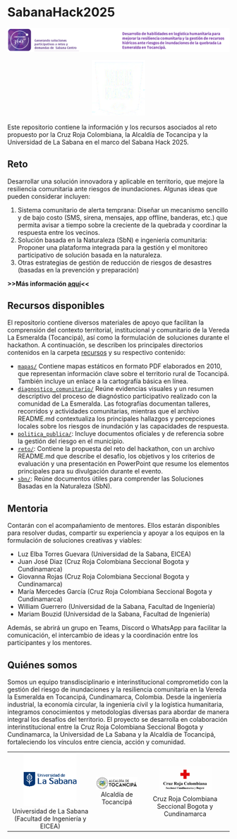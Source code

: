 
# SabanaHack2025



<p align="center">
        <img src="./docs/assets/conv360.png">
</p>

<p align="center">
<img src="docs/assets/sabana_hack_logo.png" alt="Unisabana" width="120">
</p>

Este repositorio contiene la información y los recursos asociados al reto propuesto por la Cruz Roja Colombiana, la Alcaldía de Tocancipa y la Universidad de La Sabana en el marco del Sabana Hack 2025.


## Reto

Desarrollar una solución innovadora y aplicable en territorio, que mejore la resiliencia comunitaria ante riesgos de inundaciones. Algunas ideas que pueden considerar incluyen:

1. Sistema comunitario de alerta temprana:
Diseñar un mecanismo sencillo y de bajo costo (SMS, sirena, mensajes, app offline, banderas, etc.) que permita avisar a tiempo sobre la creciente de la quebrada y coordinar la respuesta entre los vecinos.
2. Solución basada en la Naturaleza (SbN) e ingeniería comunitaria:
Proponer una plataforma integrada para la gestión y el monitoreo participativo de solución basada en la naturaleza.
3. Otras estrategias de gestión de reducción de riesgos de desastres (basadas en la prevención y preparación) 


**>>Más información [aquí](./reto)<<**

## Recursos disponibles

El repositorio contiene diversos materiales de apoyo que facilitan la comprensión del contexto territorial, institucional y comunitario de la Vereda La Esmeralda (Tocancipá), así como la formulación de soluciones durante el hackathon.
A continuación, se describen los principales directorios contenidos en la carpeta [recursos](recursos) y su respectivo contenido:
- [```mapas/```](recursos/mapas)
Contiene mapas estáticos en formato PDF elaborados en 2010, que representan información clave sobre el territorio rural de Tocancipá. También incluye un enlace a la cartografía básica en línea.
- [```diagnostico_comunitario/```](recursos/diagnostico_comunitario) Reúne evidencias visuales y un resumen descriptivo del proceso de diagnóstico participativo realizado con la comunidad de La Esmeralda. Las fotografías documentan talleres, recorridos y actividades comunitarias, mientras que el archivo README.md contextualiza los principales hallazgos y percepciones locales sobre los riesgos de inundación y las capacidades de respuesta.
- [```politica_publica/```](recursos/politica_publica): Incluye documentos oficiales y de referencia sobre la gestión del riesgo en el municipio.
- [```reto/```](./reto): Contiene la propuesta del reto del hackathon, con un archivo README.md que describe el desafío, los objetivos y los criterios de evaluación y una presentación en PowerPoint que resume los elementos principales para su divulgación durante el evento.
- [```sbn/```](recursos/sbn): Reúne documentos útiles para comprender las Soluciones Basadas en la Naturaleza (SbN).

## Mentoria

Contarán con el acompañamiento de mentores. Ellos estarán disponibles para resolver dudas, compartir su experiencia y apoyar a los equipos en la formulación de soluciones creativas y viables:
* Luz Elba Torres Guevara (Universidad de la Sabana, EICEA)
* Juan José Diaz (Cruz Roja Colombiana Seccional Bogota y Cundinamarca)
* Giovanna Rojas (Cruz Roja Colombiana Seccional Bogota y Cundinamarca)
* María Mercedes García  (Cruz Roja Colombiana Seccional Bogota y Cundinamarca)
* William Guerrero (Universidad de la Sabana, Facultad de Ingeniería)
* Mariam Bouzid (Universidad de la Sabana, Facultad de Ingeniería)


Además, se abrirá un grupo en Teams, Discord o WhatsApp para facilitar la comunicación, el intercambio de ideas y la coordinación entre los participantes y los mentores.
## Quiénes somos

Somos un equipo transdisciplinario e interinstitucional comprometido con la gestión del riesgo de inundaciones y la resiliencia comunitaria en la Vereda la Esmeralda en Tocancipá, Cundinamarca, Colombia. Desde la ingeniería industrial, la economía circular, la ingeniería civil y la logística humanitaria, integramos conocimientos y metodologías diversas para abordar de manera integral los desafíos del territorio. El proyecto se desarrolla en colaboración interinstitucional entre la Cruz Roja Colombiana Seccional Bogota y Cundinamarca, la Universidad de La Sabana y la Alcaldía de Tocancipá, fortaleciendo los vínculos entre ciencia, acción y comunidad.
<table align="center">
  <tr>
    <td align="center"><img src="docs/assets/Unisabana.png" alt="Unisabana" width="120"><br>Universidad de La Sabana (Facultad de Ingeniería y EICEA)</td>
    <td align="center"><img src="docs/assets/Alcaldia.png" alt="Alcaldía de Tocancipá" width="120"><br>Alcaldía de Tocancipá</td>
    <td align="center"><img src="docs/assets/CruzRoja.png" alt="Cruz Roja Colombiana" width="120"><br>Cruz Roja Colombiana Seccional Bogota y Cundinamarca</td>
  </tr>
</table>


